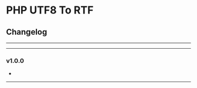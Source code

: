 # PHP UTF8 To RTF
## Changelog
___________________________________
___________________________________
### v1.0.0
* 
___________________